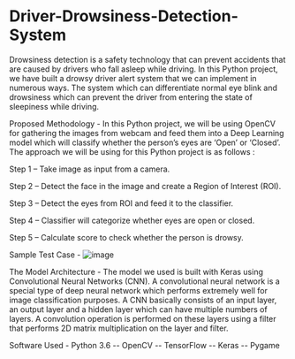 # Driver-Drowsiness-Detection-System

Drowsiness detection is a safety technology that can prevent accidents that are caused by drivers who fall asleep while driving.
In this Python project, we have built a drowsy driver alert system that we can implement in numerous ways. The system which can differentiate normal eye blink and drowsiness which can prevent the driver from entering the state of sleepiness while driving.

Proposed Methodology - 
In this Python project, we will be using OpenCV for gathering the images from webcam and feed them into a Deep Learning model which will classify whether the person’s eyes are ‘Open’ or ‘Closed’. The approach we will be using for this Python project is as follows :

Step 1 – Take image as input from a camera.

Step 2 – Detect the face in the image and create a Region of Interest (ROI).

Step 3 – Detect the eyes from ROI and feed it to the classifier.

Step 4 – Classifier will categorize whether eyes are open or closed.

Step 5 – Calculate score to check whether the person is drowsy.

Sample Test Case -
![image](https://user-images.githubusercontent.com/71064296/120685306-55aa0180-c4bd-11eb-8a88-248f1d30e3b8.png)

The Model Architecture -
The model we used is built with Keras using Convolutional Neural Networks (CNN). A convolutional neural network is a special type of deep neural network which performs extremely well for image classification purposes. A CNN basically consists of an input layer, an output layer and a hidden layer which can have multiple numbers of layers. A convolution operation is performed on these layers using a filter that performs 2D matrix multiplication on the layer and filter.

Software Used - 
Python 3.6
  -- OpenCV 
  -- TensorFlow 
  -- Keras 
  -- Pygame
